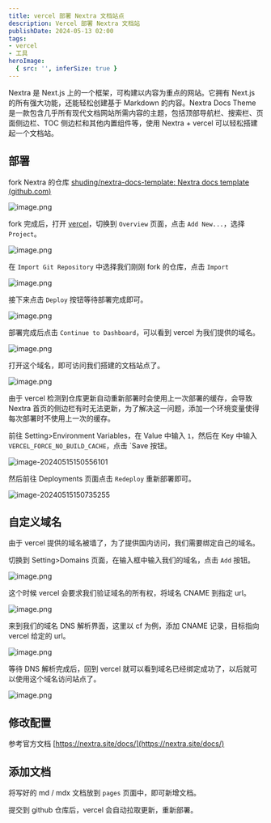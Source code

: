 ```yaml
---
title: vercel 部署 Nextra 文档站点
description: Vercel 部署 Nextra 文档站
publishDate: 2024-05-13 02:00
tags:
- vercel
- 工具
heroImage:
  { src: '', inferSize: true }
---
```


Nextra 是 Next.js 上的一个框架，可构建以内容为重点的网站。它拥有 Next.js 的所有强大功能，还能轻松创建基于 Markdown 的内容。Nextra Docs Theme 是一款包含几乎所有现代文档网站所需内容的主题，包括顶部导航栏、搜索栏、页面侧边栏、TOC 侧边栏和其他内置组件等，使用 Nextra + vercel 可以轻松搭建起一个文档站。

## 部署

fork Nextra 的仓库 [shuding/nextra-docs-template: Nextra docs template (github.com)](https://github.com/shuding/nextra-docs-template)

![image.png](https://cdn.jsdelivr.net/gh/sun-i/pic/202405130009642.png)

fork 完成后，打开 [vercel](https://vercel.com/)，切换到 `Overview` 页面，点击 `Add New...`，选择 `Project`。

![image.png](https://cdn.jsdelivr.net/gh/sun-i/pic/202405111119097.png)

在 `Import Git Repository` 中选择我们刚刚 fork 的仓库，点击 `Import`

![image.png](https://cdn.jsdelivr.net/gh/sun-i/pic/202405130010055.png)

接下来点击 `Deploy` 按钮等待部署完成即可。

![image.png](https://cdn.jsdelivr.net/gh/sun-i/pic/202405130018527.png)

部署完成后点击 `Continue to Dashboard`，可以看到 vercel 为我们提供的域名。

![image.png](https://cdn.jsdelivr.net/gh/sun-i/pic/202405130019584.png)

打开这个域名，即可访问我们搭建的文档站点了。

![image.png](https://cdn.jsdelivr.net/gh/sun-i/pic/202405130020051.png)

由于 vercel 检测到仓库更新自动重新部署时会使用上一次部署的缓存，会导致 Nextra 首页的侧边栏有时无法更新，为了解决这一问题，添加一个环境变量使得每次部署时不使用上一次的缓存。

前往 Setting>Environment Variables，在 Value 中输入 `1`，然后在 Key 中输入 `VERCEL_FORCE_NO_BUILD_CACHE`，点击 `Save 按钮。

![image-20240515150556101](https://cdn.jsdelivr.net/gh/sun-i/pic/image-20240515150556101.png)

然后前往 Deployments 页面点击 `Redeploy` 重新部署即可。

![image-20240515150735255](https://cdn.jsdelivr.net/gh/sun-i/pic/image-20240515150735255.png)

## 自定义域名

由于 vercel 提供的域名被墙了，为了提供国内访问，我们需要绑定自己的域名。

切换到 Setting>Domains 页面，在输入框中输入我们的域名，点击 `Add` 按钮。

![image.png](https://cdn.jsdelivr.net/gh/sun-i/pic/202405130023142.png)

这个时候 vercel 会要求我们验证域名的所有权，将域名 CNAME 到指定 url。

![image.png](https://cdn.jsdelivr.net/gh/sun-i/pic/202405130025729.png)

来到我们的域名 DNS 解析界面，这里以 cf 为例，添加 CNAME 记录，目标指向 vercel 给定的 url。

![image.png](https://cdn.jsdelivr.net/gh/sun-i/pic/202405130026236.png)

等待 DNS 解析完成后，回到 vercel 就可以看到域名已经绑定成功了，以后就可以使用这个域名访问站点了。

![image.png](https://cdn.jsdelivr.net/gh/sun-i/pic/202405130029216.png)

## 修改配置

参考官方文档 [https://nextra.site/docs/](https://nextra.site/docs/)

## 添加文档

将写好的 md / mdx 文档放到 `pages` 页面中，即可新增文档。

提交到 github 仓库后，vercel 会自动拉取更新，重新部署。